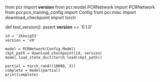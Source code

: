 from pcr import __version__
from pcr.model.PCRNetwork import PCRNetwork
from pcr.pcn_training_config import Config
from pcr.misc import download_checkpoint
import torch


def test_version():
    assert __version__ == '0.1.0'

    id = '2kkeig53'
    version = 'v9'

    model = PCRNetwork(Config.Model)
    ckpt_path = download_checkpoint(id, version)
    model.load_state_dict(torch.load(ckpt_path))

    partial = torch.rand((10000, 3))
    complete = model(partial)
    print(complete)
